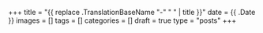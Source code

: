 +++
title = "{{ replace .TranslationBaseName "-" " " | title }}"
date = {{ .Date }}
images = []
tags = []
categories = []
draft = true
type = "posts"
+++
